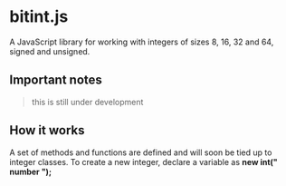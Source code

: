 # bitint.js

A JavaScript library for working with integers of sizes 8, 16, 32 and 64, signed and unsigned.

## Important notes
> this is still under development

## How it works
A set of methods and functions are defined and will soon be tied up to integer classes.
To create a new integer, declare a variable as **new int(" number ");**
